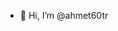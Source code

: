 - 👋 Hi, I’m @ahmet60tr


<!---
ahmet60tr/ahmet60tr is a ✨ special ✨ repository because its `README.md` (this file) appears on your GitHub profile.
You can click the Preview link to take a look at your changes.
--->
